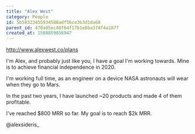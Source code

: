 ```yaml
---
title: "Alex West"
category: People
id: 5b58323455934588adf56ce3b3d1da68
parent_id: 470a85ec48f64f17b1e8ba374f4a187f
created_at: 1588859856947
---
```


http://www.alexwest.co/plans

I'm Alex, and probably just like you, I have a goal I'm working towards. Mine is to achieve financial independence in 2020.

I'm working full time, as an engineer on a device NASA astronauts will wear when they go to Mars.

In the past two years, I have launched ~20 products and made 4 of them profitable.

I've reached $800 MRR so far. My goal is to reach $2k MRR.

@alexsideris_ 
                
